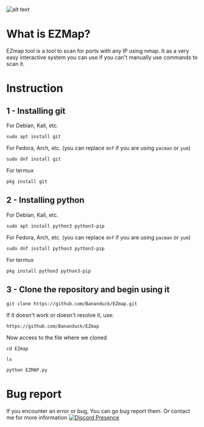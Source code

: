 ![alt text](https://cdn.discordapp.com/attachments/913287460916703272/1182006223453823006/background.png?ex=65832014&is=6570ab14&hm=20bcd907590bdbec0f0e965aeeafa1edb7cae57e112bae4e0b03a65b50829357&)

# What is EZMap?
EZmap tool is a tool to scan for ports with any IP using nmap. It as a very easy interactive system you can use if you can't manually use commands to scan it.

# Instruction
## 1 - Installing git
For Debian, Kali, etc.
```
sudo apt install git
```
For Fedora, Arch, etc. (you can replace `dnf` if you are using `pacman` or `yum`)
```
sudo dnf install git
```
For termux
```
pkg install git
```

## 2 - Installing python
For Debian, Kali, etc.
```
sudo apt install python3 python3-pip
```
For Fedora, Arch, etc. (you can replace `dnf` if you are using `pacman` or `yum`)
```
sudo dnf install python3 python3-pip
```
For termux
```
pkg install python3 python3-pip
```

## 3 - Clone the repository and begin using it
```
git clone https://github.com/Bananduck/EZmap.git
```
If it doesn't work or doesn't resolve it, use:
```
https://github.com/Bananduck/EZmap
```
Now access to the file where we cloned
```
cd EZmap
```
```
ls
```
```
python EZMAP.py
```

# Bug report
If you encounter an error or bug, You can go bug report them. Or contact me for more information
[![Discord Presence](https://lanyard.cnrad.dev/api/:id)](https://discord.com/users/913286154806243339)
